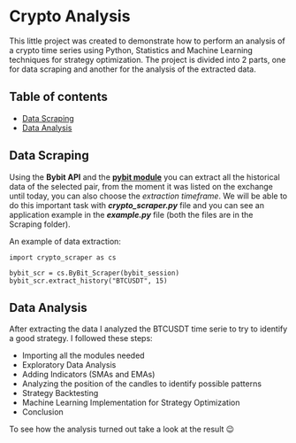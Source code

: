 # Crypto Analysis

This little project was created to demonstrate how to perform an analysis of a crypto time series using Python, Statistics and Machine Learning techniques for strategy optimization. The project is divided into 2 parts, one for data scraping and another for the analysis of the extracted data.

## Table of contents
* [Data Scraping](#data-scraping)
* [Data Analysis](#data-analysis)

## Data Scraping
Using the **Bybit API** and the [**pybit module**](https://pypi.org/project/pybit/) you can extract all the historical data of the selected pair, from the moment it was listed on the exchange until today, you can also choose the _extraction timeframe_. We will be able to do this important task with **_crypto_scraper.py_** file and you can see an application example in the **_example.py_** file (both the files are in the Scraping folder).

An example of data extraction:
```
import crypto_scraper as cs

bybit_scr = cs.ByBit_Scraper(bybit_session)
bybit_scr.extract_history("BTCUSDT", 15)
```
## Data Analysis
After extracting the data I analyzed the BTCUSDT time serie to try to identify a good strategy. I followed these steps:

- Importing all the modules needed
- Exploratory Data Analysis
- Adding Indicators (SMAs and EMAs)
- Analyzing the position of the candles to identify possible patterns
- Strategy Backtesting
- Machine Learning Implementation for Strategy Optimization
- Conclusion

To see how the analysis turned out take a look at the result 😉
